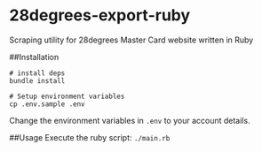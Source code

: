 # 28degrees-export-ruby
Scraping utility for 28degrees Master Card website written in Ruby

##Installation
```
# install deps
bundle install

# Setup environment variables
cp .env.sample .env
```

Change the environment variables in `.env` to your account details.

##Usage
Execute the ruby script:
`./main.rb`